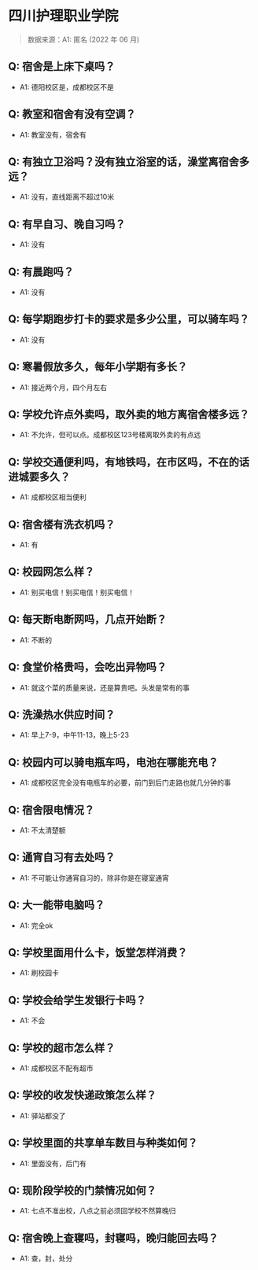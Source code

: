 # 四川护理职业学院

> 数据来源：A1: 匿名 (2022 年 06 月)

## Q: 宿舍是上床下桌吗？

- A1: 德阳校区是，成都校区不是

## Q: 教室和宿舍有没有空调？

- A1: 教室没有，宿舍有

## Q: 有独立卫浴吗？没有独立浴室的话，澡堂离宿舍多远？

- A1: 没有，直线距离不超过10米

## Q: 有早自习、晚自习吗？

- A1: 没有

## Q: 有晨跑吗？

- A1: 没有

## Q: 每学期跑步打卡的要求是多少公里，可以骑车吗？

- A1: 没有

## Q: 寒暑假放多久，每年小学期有多长？

- A1: 接近两个月，四个月左右

## Q: 学校允许点外卖吗，取外卖的地方离宿舍楼多远？

- A1: 不允许，但可以点。成都校区123号楼离取外卖的有点远

## Q: 学校交通便利吗，有地铁吗，在市区吗，不在的话进城要多久？

- A1: 成都校区相当便利

## Q: 宿舍楼有洗衣机吗？

- A1: 有

## Q: 校园网怎么样？

- A1: 别买电信！别买电信！别买电信！

## Q: 每天断电断网吗，几点开始断？

- A1: 不断的

## Q: 食堂价格贵吗，会吃出异物吗？

- A1: 就这个菜的质量来说，还是算贵吧。头发是常有的事

## Q: 洗澡热水供应时间？

- A1: 早上7-9，中午11-13，晚上5-23

## Q: 校园内可以骑电瓶车吗，电池在哪能充电？

- A1: 成都校区完全没有电瓶车的必要，前门到后门走路也就几分钟的事

## Q: 宿舍限电情况？

- A1: 不太清楚额

## Q: 通宵自习有去处吗？

- A1: 不可能让你通宵自习的，除非你是在寝室通宵

## Q: 大一能带电脑吗？

- A1: 完全ok

## Q: 学校里面用什么卡，饭堂怎样消费？

- A1: 刷校园卡

## Q: 学校会给学生发银行卡吗？

- A1: 不会

## Q: 学校的超市怎么样？

- A1: 成都校区不配有超市

## Q: 学校的收发快递政策怎么样？

- A1: 驿站都没了

## Q: 学校里面的共享单车数目与种类如何？

- A1: 里面没有，后门有

## Q: 现阶段学校的门禁情况如何？

- A1: 七点不准出校，八点之前必须回学校不然算晚归

## Q: 宿舍晚上查寝吗，封寝吗，晚归能回去吗？

- A1: 查，封，处分

